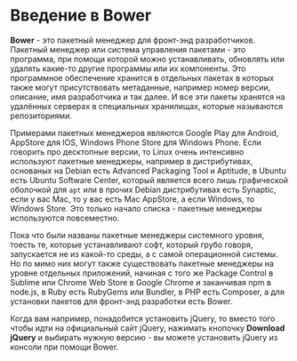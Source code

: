 # Введение в Bower

**Bower** - это пакетный менеджер для фронт-энд разработчиков. Пакетный менеджер или система управления пакетами - это программа, при помощи которой можно устанавливать, обновлять или удалять какие-то другие программы или их компоненты. Это программное обеспечение хранится в отдельных пакетах в которых также могут присутствовать метаданные, например номер версии, описание, имя разработчика и так далее. И все эти пакеты хранятся на удалённых серверах в специальных хранилищах, которые называются репозиториями.

Примерами пакетных менеджеров являются Google Play для Android, AppStore для IOS, Windows Phone Store для Windows Phone. Если говорить про десктопные версии, то Linux очень интенсивно используют пакетные менеджеры, например в дистрибутивах, основаных на Debian есть Advanced Packaging Tool и Aptitude, в Ubuntu есть Ubuntu Software Center, который является всего лишь графической оболочкой для `apt` или в прочих Debian дистрибутивах есть Synaptic, если у вас Mac, то у вас есть Mac AppStore, а если Windows, то Windows Store. Это только начало списка - пакетные менеджеры используются повсеместно. 

Пока что были названы пакетные менеджеры системного уровня, тоесть те, которые устанавливают софт, который грубо говоря, запускается не из какой-то среды, а с самой операционной системы. Но по мимо них могут также существовать пакетные менеджеры на уровне отдельных приложений, начиная с того же Package Control в Sublime или Chrome Web Store в Google Chrome и заканчивая npm в node.js, в Ruby есть RubyGems или Bundler, в PHP есть Composer, а для установки пакетов для фронт-энд разработки есть Bower.

Когда вам например, понадобится установить jQuery, то вместо того чтобы идти на официальный сайт jQuery, нажимать кнопочку <strong>Download jQuery</strong> и выбирать нужную версию - вы можете установить jQuery из консоли при помощи Bower.